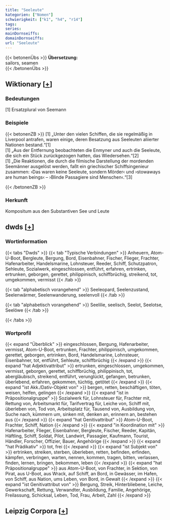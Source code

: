```yaml
---
title: "Seeleute"
kategorien: ["Nomen"]
schwierigkeit: ["k1", "h4", "r14"]
tags:
series:
mainDornseiffs:
domainDornseiffs:
url: "Seeleute"
---
```


{{< betonenÜbs >}}
**Übersetzung:**  
sailors, seamen  
{{< /betonenÜbs >}}

## Wiktionary [[+](https://de.wiktionary.org/wiki/Seeleute)]

### Bedeutungen
[1] Ersatzplural von Seemann  

### Beispiele
{{< betonenZB >}}
[1] „Unter den vielen Schiffen, die sie regelmäßig in Liverpool antrafen, waren einige, deren Besatzung aus Seeleuten aliierter Nationen bestand.“[1]  
[1] „Aus der Entfernung beobachteten die Enmyner und auch die Seeleute, die sich ein Stück zurückgezogen hatten, das Wiedersehen.“[2]  
[1] „Die Reaktionen, die durch die filmische Darstellung der mordenden Seemänner ausgelöst werden, faßt ein griechischer Schiffsingenieur zusammen: ›Das waren keine Seeleute, sondern Mörder‹ und ›stowaways are human beings‹ – ›Blinde Passagiere sind Menschen‹.“[3]  

{{< /betonenZB >}}
### Herkunft
Kompositum aus den Substantiven See und Leute  



## dwds [[+](https://www.dwds.de/wb/Seeleute)]

### Wortinformation
{{< tabs "Dwds" >}}
{{< tab "Typische Verbindungen" >}}
Anheuern, Atom-U-Boot, Bergleute, Bergung, Bord, Eisenbahner, Fischer, Flieger, Frachter, Hafenarbeiter, Handelsmarine, Lohnsteuer, Reeder, Schiff, Schutzpatron, Sehleute, Sozialwerk, eingeschlossen, entführt, erfahren, ertrinken, ertrunken, geborgen, gerettet, philippinisch, schiffbrüchig, streikend, tot, umgekommen, vermisst
{{< /tab >}}

{{< tab "alphabetisch vorangehend" >}}
Seeleopard, Seelenzustand, Seelenwärmer, Seelenwanderung, seelenvoll
{{< /tab >}}

{{< tab "alphabetisch vorangehend" >}}
Seelilie, seelisch, Seelot, Seelotse, Seelöwe
{{< /tab >}}

{{< /tabs >}}

### Wortprofil
{{< expand "Überblick" >}} eingeschlossen, Bergung, Hafenarbeiter, vermisst, Atom-U-Boot, ertrunken, Frachter, philippinisch, umgekommen, gerettet, geborgen, ertrinken, Bord, Handelsmarine, Lohnsteuer, Eisenbahner, tot, entführt, Sehleute, schiffbrüchig {{< /expand >}}
{{< expand "hat Adjektivattribut" >}} ertrunken, eingeschlossen, umgekommen, vermisst, geborgen, gerettet, schiffbrüchig, philippinisch, tot, abergläubisch, streikend, entführt, verunglückt, gefangen, betrunken, überlebend, erfahren, gekommen, tüchtig, getötet {{< /expand >}}
{{< expand "ist Akk./Dativ-Objekt von" >}} bergen, retten, beschäftigen, töten, weisen, helfen, gelingen {{< /expand >}}
{{< expand "ist in Präpositionalgruppe" >}} Sozialwerk für, Lohnsteuer für, Frachter mit, Rettung von, Arbeitsmarkt für, Tarifvertrag für, Leiche von, Schiff mit, überleben von, Tod von, Arbeitsplatz für, Tausend von, Ausbildung von, Suche nach, kümmern um, sinken mit, denken an, erinnern an, bestehen aus {{< /expand >}}
{{< expand "hat Genitivattribut" >}} Atom-U-Boot, Frachter, Schiff, Nation {{< /expand >}}
{{< expand "in Koordination mit" >}} Hafenarbeiter, Flieger, Eisenbahner, Bergleute, Fischer, Reeder, Kapitän, Häftling, Schiff, Soldat, Pilot, Landwirt, Passagier, Kaufmann, Tourist, Händler, Forscher, Offizier, Bauer, Angehörige {{< /expand >}}
{{< expand "hat Prädikativ" >}} tot, frei {{< /expand >}}
{{< expand "ist Subjekt von" >}} ertrinken, streiken, sterben, überleben, retten, befinden, erfinden, kämpfen, verbringen, warten, nennen, kommen, tragen, bitten, verlassen, finden, lernen, bringen, bekommen, leben {{< /expand >}}
{{< expand "hat Präpositionalgruppe" >}} aus Atom-U-Boot, von Frachter, in Sektion, von Pirat, aus U-Boot, aus Wrack, auf Schiff, an Bord, in Gewässer, im Hafen, von Schiff, aus Nation, ums Leben, von Bord, in Gewalt {{< /expand >}}
{{< expand "ist Genitivattribut von" >}} Bergung, Streik, Hinterbliebene, Leiche, Gewerkschaft, Rettung, Verwandter, Ausbildung, Familie, Angehörige, Freilassung, Schicksal, Leben, Tod, Frau, Arbeit, Zahl {{< /expand >}}

## Leipzig Corpora [[+](https://corpora.uni-leipzig.de/en/res?word=Seeleute&corpusId=deu_newscrawl-public_2018)]

